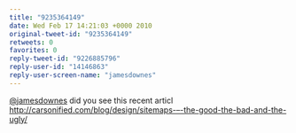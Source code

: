 ```yaml
---
title: "9235364149"
date: Wed Feb 17 14:21:03 +0000 2010
original-tweet-id: "9235364149"
retweets: 0
favorites: 0
reply-tweet-id: "9226885796"
reply-user-id: "14146863"
reply-user-screen-name: "jamesdownes"
---
```

<a href="https://twitter.com/jamesdownes">@jamesdownes</a> did you see this recent articl http://carsonified.com/blog/design/sitemaps-–-the-good-the-bad-and-the-ugly/
